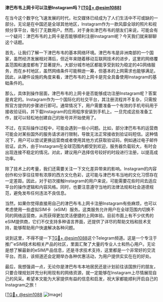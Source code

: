 **津巴布韦上网卡可以注册Instagram吗？[[TG💪+ @esim1088](https://t.me/s/esim1088)]**

在当今这个数字化飞速发展的时代，社交媒体已经成为了人们生活中不可或缺的一部分。无论是在中国还是全球其他地区，Instagram作为一款风靡全球的照片和视频分享平台，吸引了无数用户。然而，对于身处津巴布韦的朋友们来说，可能会有一个疑问：津巴布韦的上网卡是否能够顺利注册Instagram呢？今天我们就来聊聊这个话题。

首先，让我们了解一下津巴布韦的基本网络环境。津巴布韦是非洲南部的一个国家，虽然经济发展相对滞后，但近年来随着移动互联网技术的进步，这里的网络覆盖范围和速度都有了显著提升。大部分城市地区都能享受到较为稳定的4G网络服务，而在乡村地区，虽然网络条件可能稍逊一筹，但基本的上网需求也能够满足。因此，从硬件设施的角度来看，津巴布韦的上网卡是完全具备使用Instagram的基础条件的。

那么，具体到操作层面，津巴布韦的上网卡是否能够成功注册Instagram呢？答案是肯定的。Instagram作为一个国际化的社交平台，其注册流程并不复杂，只需按照官方提供的步骤进行即可。通常情况下，用户需要准备一个有效的手机号码用于接收验证码，并下载Instagram的应用程序安装到手机上。一旦完成这些准备工作，就可以轻松地创建自己的账号并开始使用了。

不过，在实际操作过程中，可能会遇到一些小问题。比如，部分津巴布韦的运营商可能会对某些国外的服务请求进行限制，导致无法正常接收到验证码短信。这种情况下，用户可以尝试更换运营商或者使用其他方式获取验证码，例如通过电子邮件验证。此外，由于Instagram在全球范围内都受到欢迎，服务器负载较大，有时会出现连接不稳定的情况。对此，建议用户选择信号较好的时段进行注册，以提高成功率。

除了技术上的考量，我们还需要关注一下文化差异带来的影响。Instagram的内容创作和分享往往带有浓厚的西方文化色彩，这可能与津巴布韦当地的文化习惯存在一定差距。因此，对于初次接触Instagram的用户来说，可能需要花些时间去适应平台的操作逻辑和内容风格。同时，也要注意遵守当地的法律法规和社会道德规范，避免发布任何违法不良信息。

当然，如果你觉得直接用自己的津巴布韦上网卡注册Instagram有些麻烦，也可以考虑使用一些虚拟SIM卡（eSIM）服务。这类服务允许用户在全球范围内切换不同的网络运营商，从而获得更加灵活便捷的上网体验。目前市面上有不少优秀的eSIM提供商，它们不仅支持多种语言界面，还提供了详尽的帮助文档和技术支持，能够帮助用户快速解决各种问题。

说到这里，不得不提一下[TG💪+ @esim1088](https://t.me/s/esim1088)这个Telegram频道。这是一个专注于推广eSIM技术和相关产品的社区，里面汇聚了大量的专业人士和热心用户。无论是想了解最新的eSIM产品信息，还是寻求技术支持，这里都是一个非常好的交流平台。而且，该频道还会定期举办各种优惠活动，为用户提供实实在在的好处。

最后，我想强调一点，无论你是津巴布韦本地居民还是计划前往该国旅行的朋友，只要合理规划并充分利用现有的网络资源，就一定能够在Instagram上尽情展现自己的风采。希望本文能为大家提供有益的信息和启发，祝大家都能顺利开启自己的Instagram之旅！

[[TG💪+ @esim1088](https://t.me/s/esim1088) ![Image](https://i.postimg.cc/4NQfJmqS/Snipaste-2025-05-13-00-14-12.png)]